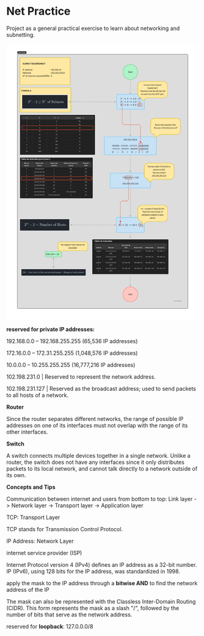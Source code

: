 # Net Practice
Project as a general practical exercise to learn about networking and subnetting.

![imagen](https://raw.githubusercontent.com/xilen0x/xilen0x/master/images_x_repos/subnet.png)

**reserved for private IP addresses:**


192.168.0.0 – 192.168.255.255 (65,536 IP addresses)

172.16.0.0 – 172.31.255.255   (1,048,576 IP addresses)

10.0.0.0 – 10.255.255.255     (16,777,216 IP addresses)


102.198.231.0   | Reserved to represent the network address.

102.198.231.127 | Reserved as the broadcast address; used to send packets to all hosts of a network.



**Router**

Since the router separates different networks, the range of possible IP addresses on one of its interfaces must not overlap with the range of its other interfaces.



**Switch**

A switch connects multiple devices together in a single network. Unlike a router, the switch does not have any interfaces since it only distributes packets to its local network, and cannot talk directly to a network outside of its own.



**Concepts and Tips**

Communication between internet and users from bottom to top: Link layer -> Network layer -> Transport layer -> Application layer

TCP: Transport Layer

TCP stands for Transmission Control Protocol.

IP Address: Network Layer

internet service provider (ISP)

Internet Protocol version 4 (IPv4) defines an IP address as a 32-bit number. IP (IPv6), using 128 bits for the IP address, was standardized in 1998.

apply the mask to the IP address through a **bitwise AND** to find the network address of the IP

The mask can also be represented with the Classless Inter-Domain Routing (CIDR). This form represents the mask as a slash "/", followed by the number of bits that serve as the network address.


reserved for **loopback**: 127.0.0.0/8

